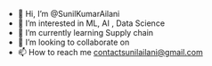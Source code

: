 - 👋 Hi, I’m @SunilKumarAilani
- 👀 I’m interested in ML, AI , Data Science
- 🌱 I’m currently learning Supply chain
- 💞️ I’m looking to collaborate on 
- 📫 How to reach me contactsunilailani@gmail.com

<!---
SunilKumarAilani/SunilKumarAilani is a ✨ special ✨ repository because its `README.md` (this file) appears on your GitHub profile.
You can click the Preview link to take a look at your changes.
--->
